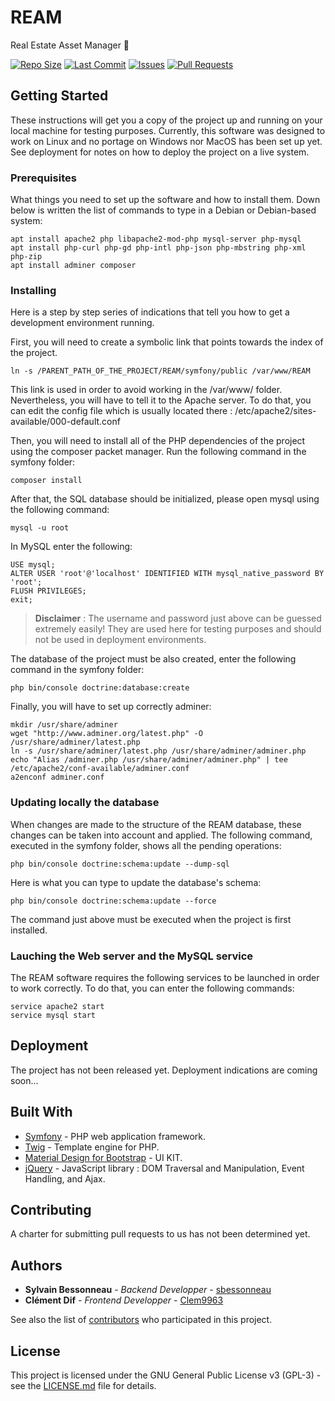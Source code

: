 # REAM

Real Estate Asset Manager 🧾

[![Repo Size](https://img.shields.io/github/repo-size/Clem9963/REAM)](https://github.com/Clem9963/REAM/pulse)
[![Last Commit](https://img.shields.io/github/last-commit/Clem9963/REAM)](https://github.com/Clem9963/REAM/commits/master)
[![Issues](https://img.shields.io/github/issues/Clem9963/REAM)](https://github.com/Clem9963/REAM/issues)
[![Pull Requests](https://img.shields.io/github/issues-pr/Clem9963/REAM)](https://github.com/Clem9963/REAM/pulls)

## Getting Started

These instructions will get you a copy of the project up and running on your local machine for testing purposes.
Currently, this software was designed to work on Linux and no portage on Windows nor MacOS has been set up yet.
See deployment for notes on how to deploy the project on a live system.

### Prerequisites

What things you need to set up the software and how to install them.
Down below is written the list of commands to type in a Debian or Debian-based system:

```
apt install apache2 php libapache2-mod-php mysql-server php-mysql
apt install php-curl php-gd php-intl php-json php-mbstring php-xml php-zip
apt install adminer composer
```

### Installing

Here is a step by step series of indications that tell you how to get a development environment running.

First, you will need to create a symbolic link that points towards the index of the project.

```
ln -s /PARENT_PATH_OF_THE_PROJECT/REAM/symfony/public /var/www/REAM
```

This link is used in order to avoid working in the /var/www/ folder. Nevertheless, you will have to tell it to the Apache server. To do that, you can edit the config file which is usually located there : /etc/apache2/sites-available/000-default.conf

Then, you will need to install all of the PHP dependencies of the project using the composer packet manager.
Run the following command in the symfony folder:

```
composer install
```

After that, the SQL database should be initialized, please open mysql using the following command:

```
mysql -u root
```

In MySQL enter the following:

```
USE mysql;
ALTER USER 'root'@'localhost' IDENTIFIED WITH mysql_native_password BY 'root';
FLUSH PRIVILEGES;
exit;
```

> **Disclaimer** :  The username and password just above can be guessed extremely easily! They are used here for testing purposes and should not be used in deployment environments.

The database of the project must be also created, enter the following command in the symfony folder:

```
php bin/console doctrine:database:create
```

Finally, you will have to set up correctly adminer:

```
mkdir /usr/share/adminer
wget "http://www.adminer.org/latest.php" -O /usr/share/adminer/latest.php
ln -s /usr/share/adminer/latest.php /usr/share/adminer/adminer.php
echo "Alias /adminer.php /usr/share/adminer/adminer.php" | tee /etc/apache2/conf-available/adminer.conf
a2enconf adminer.conf
```

### Updating locally the database

When changes are made to the structure of the REAM database, these changes can be taken into account and applied.
The following command, executed in the symfony folder, shows all the pending operations:

```
php bin/console doctrine:schema:update --dump-sql
```

Here is what you can type to update the database's schema:

```
php bin/console doctrine:schema:update --force
```

The command just above must be executed when the project is first installed.

### Lauching the Web server and the MySQL service

The REAM software requires the following services to be launched in order to work correctly.
To do that, you can enter the following commands:

```
service apache2 start
service mysql start
```

## Deployment

The project has not been released yet. Deployment indications are coming soon...

## Built With

- [Symfony](https://symfony.com/) - PHP web application framework.
- [Twig](https://twig.symfony.com/) - Template engine for PHP.
- [Material Design for Bootstrap](https://mdbootstrap.com/) - UI KIT.
- [jQuery](https://jquery.com/) - JavaScript library : DOM Traversal and Manipulation, Event Handling, and Ajax.

## Contributing

A charter for submitting pull requests to us has not been determined yet.

## Authors

- **Sylvain Bessonneau** - _Backend Developper_ - [sbessonneau](https://github.com/sbessonneau)
- **Clément Dif** - _Frontend Developper_ - [Clem9963](https://github.com/Clem9963)

See also the list of [contributors](https://github.com/Clem9963/REAM/contributors) who participated in this project.

## License

This project is licensed under the GNU General Public License v3 (GPL-3) - see the [LICENSE.md](LICENSE.md) file for details.
